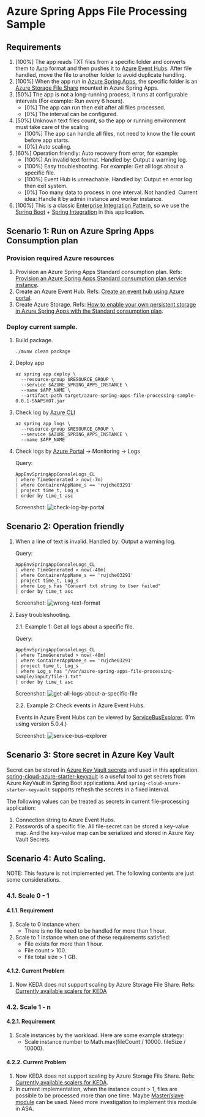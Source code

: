 # Azure Spring Apps File Processing Sample

## Requirements

1. [100%] The app reads TXT files from a specific folder and converts them to [Avro](https://avro.apache.org/docs/1.11.1/) format and then pushes it to [Azure Event Hubs](https://learn.microsoft.com/en-us/azure/event-hubs/event-hubs-about). After file handled, move the file to another folder to avoid duplicate handling.
2. [100%] When the app run in [Azure Spring Apps](https://learn.microsoft.com/en-us/azure/spring-apps/overview), the specific folder is an [Azure Storage File Share](https://learn.microsoft.com/en-us/azure/storage/files/storage-files-introduction) mounted in Azure Spring Apps.
3. [50%] The app is not a long-running process, it runs at configurable intervals (For example: Run every 6 hours).
    - [0%] The app can run then exit after all files processed.
    - [0%] The interval can be configured.
4. [50%] Unknown text files count, so the app or running environment must take care of the scaling
   - [100%] The app can handle all files, not need to know the file count before app starts.
   - [0%] Auto scaling.
5. [60%] Operation friendly: Auto recovery from error, for example:
   - [100%] An invalid text format. Handled by: Output a warning log.
   - [100%] Easy troubleshooting. For example: Get all logs about a specific file.
   - [100%] Event Hub is unreachable. Handled by: Output en error log then exit system.
   - [0%] Too many data to process in one interval. Not handled. Current idea: Handle it by admin instance and worker instance.
6. [100%] This is a classic [Enterprise Integration Pattern](http://www.eaipatterns.com/), so we use the [Spring Boot](https://spring.io/projects/spring-boot) + [Spring Integration](https://spring.io/projects/spring-integration) in this application.

## Scenario 1: Run on Azure Spring Apps Consumption plan

### Provision required Azure resources
1. Provision an Azure Spring Apps Standard consumption plan. Refs: [Provision an Azure Spring Apps Standard consumption plan service instance](https://learn.microsoft.com/en-us/azure/spring-apps/quickstart-provision-standard-consumption-service-instance?tabs=Azure-portal).
2. Create an Azure Event Hub. Refs: [Create an event hub using Azure portal](https://learn.microsoft.com/en-us/azure/event-hubs/event-hubs-create).
3. Create Azure Storage. Refs: [How to enable your own persistent storage in Azure Spring Apps with the Standard consumption plan](https://learn.microsoft.com/en-us/azure/spring-apps/how-to-custom-persistent-storage-with-standard-consumption).

### Deploy current sample.
1. Build package.
   ```shell
   ./mvnw clean package
   ```
2. Deploy app
   ```shell
   az spring app deploy \
     --resource-group $RESOURCE_GROUP \
     --service $AZURE_SPRING_APPS_INSTANCE \
     --name $APP_NAME \
     --artifact-path target/azure-spring-apps-file-processing-sample-0.0.1-SNAPSHOT.jar
   ```
3. Check log by [Azure CLI](https://learn.microsoft.com/en-us/cli/azure/)
   ```shell
   az spring app logs \
     --resource-group $RESOURCE_GROUP \
     --service $AZURE_SPRING_APPS_INSTANCE \
     --name $APP_NAME
   ```
4. Check logs by [Azure Portal](https://ms.portal.azure.com/) -> Monitoring -> Logs
 
   Query:
   ```
   AppEnvSpringAppConsoleLogs_CL
   | where TimeGenerated > now(-7m)
   | where ContainerAppName_s == 'rujche03291'
   | project time_t, Log_s
   | order by time_t asc
   ```

   Screenshot:
   ![check-log-by-portal](./pictures/check-log-by-portal.png)

## Scenario 2: Operation friendly

1. When a line of text is invalid. Handled by: Output a warning log.

   Query:
   ```
   AppEnvSpringAppConsoleLogs_CL
   | where TimeGenerated > now(-40m)
   | where ContainerAppName_s == 'rujche03291'
   | project time_t, Log_s
   | where Log_s has "Convert txt string to User failed"
   | order by time_t asc
   ```

   Screenshot:
   ![wrong-text-format](./pictures/wrong-text-format.png)

2. Easy troubleshooting. 

   2.1. Example 1: Get all logs about a specific file.

   Query:
   ```
   AppEnvSpringAppConsoleLogs_CL
   | where TimeGenerated > now(-40m)
   | where ContainerAppName_s == 'rujche03291'
   | project time_t, Log_s
   | where Log_s has "/var/azure-spring-apps-file-processing-sample/input/file-1.txt"
   | order by time_t asc
   ```

   Screenshot:
   ![get-all-logs-about-a-specific-file](./pictures/get-all-logs-about-a-specific-file.png)

   2.2. Example 2: Check events in Azure Event Hubs.
   
   Events in Azure Event Hubs can be viewed by [ServiceBusExplorer](https://github.com/paolosalvatori/ServiceBusExplorer). (I'm using version 5.0.4.)

   Screenshot:
   ![service-bus-explorer](./pictures/service-bus-explorer.png)

## Scenario 3: Store secret in Azure Key Vault

Secret can be stored in [Azure Key Vault secrets](https://learn.microsoft.com/en-us/azure/key-vault/secrets/about-secrets) and used in this application. [spring-cloud-azure-starter-keyvault](https://learn.microsoft.com/en-us/azure/developer/java/spring-framework/configure-spring-boot-starter-java-app-with-azure-key-vault) is a useful tool to get secrets from Azure KeyVault in Spring Boot applications. And `spring-cloud-azure-starter-keyvault` supports refresh the secrets in a fixed interval.

The following values can be treated as secrets in current file-processing application:
1. Connection string to Azure Event Hubs.
2. Passwords of a specific file. All file-secret can be stored a key-value map. And the key-value map can be serialized and stored in Azure Key Vault Secrets. 

## Scenario 4: Auto Scaling.

NOTE: This feature is not implemented yet. The following contents are just some considerations.

### 4.1. Scale 0 - 1

#### 4.1.1. Requirement

1. Scale to 0 instance when:
   - There is no file need to be handled for more than 1 hour. 
2. Scale to 1 instance when one of these requirements satisfied:
   - File exists for more than 1 hour.
   - File count > 100.
   - File total size > 1 GB.

#### 4.1.2. Current Problem
1. Now KEDA does not support scaling by Azure Storage File Share. Refs: [Currently available scalers for KEDA](https://keda.sh/docs/2.9/scalers/)

### 4.2. Scale 1 - n

#### 4.2.1. Requirement

1. Scale instances by the workload. Here are some example strategy:
    - Scale instance number to Math.max(fileCount / 10000. fileSize / 10000).

#### 4.2.2. Current Problem
1. Now KEDA does not support scaling by Azure Storage File Share. Refs: [Currently available scalers for KEDA](https://keda.sh/docs/2.9/scalers/).
2. In current implementation, when the instance count > 1, files are possible to be processed more than one time. Maybe [Master/slave module](https://en.wikipedia.org/wiki/Master/slave_(technology)) can be used. Need more investigation to implement this module in ASA.

